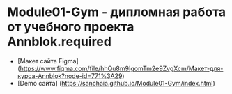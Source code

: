 # Module01-Gym - дипломная работа от учебного проекта Annblok.required

- [Макет сайта Figma] (https://www.figma.com/file/hhQu8m9IgomTm2e9ZvgXcm/Макет-для-курса-Annblok?node-id=771%3A29)
- [Demo сайта] (https://sanchaia.github.io/Module01-Gym/index.html)
